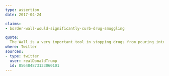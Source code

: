 ```yaml
---
type: assertion
date: 2017-04-24

claims:
- border-wall-would-significantly-curb-drug-smuggling

quote:
  The Wall is a very important tool in stopping drugs from pouring into our country and poisoning our youth (and many others)!
where: Twitter
sources:
- type: twitter
  user: realDonaldTrump
  id: 856484873133060101
---
```

